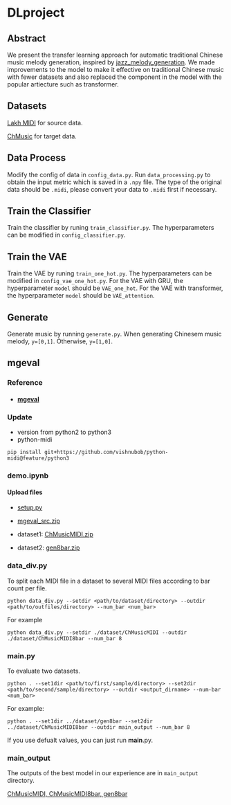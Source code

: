 # DLproject
## Abstract
We present the transfer learning approach for automatic traditional Chinese music melody generation, inspired by [jazz_melody_generation](https://github.com/annahung31/jazz_melody_generation). We made improvements to the model to make it effective on traditional Chinese music with fewer datasets and also replaced the component in the model with the popular artiecture such as transformer.

## Datasets
[Lakh MIDI](https://paperswithcode.com/dataset/lakh-midi-dataset) for source data.

[ChMusic](https://paperswithcode.com/dataset/chmusic) for target data.

## Data Process
Modify the config of data in ```config_data.py```. Run ```data_processing.py``` to obtain the input metric which is saved in a ```.npy``` file. The type of the original data should be ```.midi```, please convert your data to ```.midi``` first if necessary.

## Train the Classifier
Train the classifier by runing ```train_classifier.py```. The hyperparameters can be modified in ```config_classifier.py```.

## Train the VAE
Train the VAE by runing ```train_one_hot.py```. The hyperparameters can be modified in ```config_vae_one_hot.py```.
For the VAE with GRU, the hyperparameter ```model``` should be ```VAE_one_hot```.
For the VAE with transformer, the hyperparameter ```model``` should be ```VAE_attention```.

## Generate
Generate music by running ```generate.py```. When generating Chinesem music melody, ```y=[0,1]```. Otherwise, ```y=[1,0]```.


## mgeval
### Reference
- #### [mgeval](https://github.com/RichardYang40148/mgeval/blob/master/demo.ipynb)

### Update
- version from python2 to python3
- python-midi
```commandline
pip install git+https://github.com/vishnubob/python-midi@feature/python3
```

### demo.ipynb

#### Upload files

- [setup.py](https://github.com/vishnubob/python-midi/blob/master/setup.py)

- [mgeval_src.zip](https://github.com/JinchengLiang/DLproject/tree/Shaomin/mgeval)

- dataset1: [ChMusicMIDI.zip](https://github.com/JinchengLiang/DLproject/tree/Shaomin/dataset)

- dataset2: [gen8bar.zip](https://github.com/JinchengLiang/DLproject/tree/Shaomin/dataset)

### data_div.py
To split each MIDI file in a dataset to several MIDI files according to bar count per file.
```commandline
python data_div.py --setdir <path/to/dataset/directory> --outdir <path/to/outfiles/directory> --num_bar <num_bar>
```
For example
```commandline
python data_div.py --setdir ./dataset/ChMusicMIDI --outdir ./dataset/ChMusicMIDI8bar --num_bar 8
```

### __main__.py

To evaluate two datasets.

```commandline
python . --set1dir <path/to/first/sample/directory> --set2dir <path/to/second/sample/directory> --outdir <output_dirname> --num-bar <num_bar>
```
For example:
```commandline
python . --set1dir ../dataset/gen8bar --set2dir ../dataset/ChMusicMIDI8bar --outdir main_output --num_bar 8
```
If you use defualt values, you can just run __main__.py.

### main_output

The outputs of the best model in our experience are in `main_output` directory.



[ChMusicMIDI, ChMusicMIDI8bar, gen8bar](https://github.com/JinchengLiang/DLproject/tree/Shaomin/dataset)



